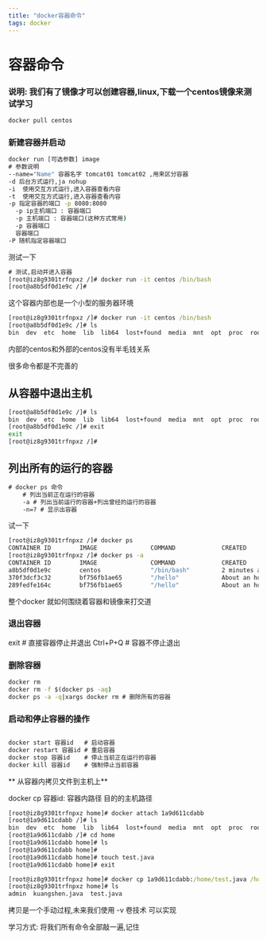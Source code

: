 ```yaml
---
title: "docker容器命令"
tags: docker 
---
```




# 容器命令
### 说明: 我们有了镜像才可以创建容器,linux,下载一个centos镜像来测试学习 



```cmd
docker pull centos
```

### 新建容器并启动



```cmd
docker run [可选参数] image
# 参数说明
--name="Name" 容器名字 tomcat01 tomcat02 ,用来区分容器
-d 后台方式运行,ja nohup
-i  使用交互方式运行,进入容器查看内容
-t  使用交互方式运行,进入容器查看内容
-p 指定容器的端口 -p 8080:8080
  -p ip主机端口 : 容器端口
  -p 主机端口 : 容器端口(这种方式常用)
  -p 容器端口
  容器端口
-P 随机指定容器端口
```

测试一下



```cmd
# 测试,启动并进入容器
[root@iz8g9301trfnpxz /]# docker run -it centos /bin/bash
[root@a8b5df0d1e9c /]# 

```
这个容器内部也是一个小型的服务器环境



```cmd
[root@iz8g9301trfnpxz /]# docker run -it centos /bin/bash
[root@a8b5df0d1e9c /]# ls
bin  dev  etc  home  lib  lib64  lost+found  media  mnt  opt  proc  root  run  sbin  srv  sys  tmp  usr  var

```
内部的centos和外部的centos没有半毛钱关系

很多命令都是不完善的
## 从容器中退出主机



```cmd
[root@a8b5df0d1e9c /]# ls
bin  dev  etc  home  lib  lib64  lost+found  media  mnt  opt  proc  root  run  sbin  srv  sys  tmp  usr  var
[root@a8b5df0d1e9c /]# exit
exit
[root@iz8g9301trfnpxz /]# 

```
## 列出所有的运行的容器



```cmd
# docker ps 命令
    # 列出当前正在运行的容器
    -a # 列出当前运行的容器+列出曾经的运行的容器
    -n=? # 显示出容器
```
试一下



```cmd
[root@iz8g9301trfnpxz /]# docker ps
CONTAINER ID        IMAGE               COMMAND             CREATED             STATUS              PORTS               NAMES
[root@iz8g9301trfnpxz /]# docker ps -a
CONTAINER ID        IMAGE               COMMAND             CREATED             STATUS                         PORTS               NAMES
a8b5df0d1e9c        centos              "/bin/bash"         2 minutes ago       Exited (0) 46 seconds ago                          romantic_hawking
370f3dcf3c32        bf756fb1ae65        "/hello"            About an hour ago   Exited (0) About an hour ago                       elated_fermi
289fedfe164c        bf756fb1ae65        "/hello"            About an hour ago   Exited (0) About an hour ago                       goofy_brahmagupta

```
整个docker 就如何围绕着容器和镜像来打交道
### 退出容器
exit # 直接容器停止并退出
Ctrl+P+Q # 容器不停止退出
### 删除容器



```cmd
docker rm
docker rm -f $(docker ps -aq)
docker ps -a -q|xargs docker rm # 删除所有的容器
```

### 启动和停止容器的操作



```cmd

docker start 容器id   # 启动容器
docker restart 容器id # 重启容器
docker stop 容器id    # 停止当前正在运行的容器
docker kill 容器id    # 强制停止当前容器

```

** 从容器内拷贝文件到主机上**

docker cp 容器id: 容器内路径 目的的主机路径



```cmd
[root@iz8g9301trfnpxz home]# docker attach 1a9d611cdabb
[root@1a9d611cdabb /]# ls
bin  dev  etc  home  lib  lib64  lost+found  media  mnt  opt  proc  root  run  sbin  srv  sys  tmp  usr  var
[root@1a9d611cdabb /]# cd home
[root@1a9d611cdabb home]# ls
[root@1a9d611cdabb home]# 
[root@1a9d611cdabb home]# touch test.java
[root@1a9d611cdabb home]# exit
```



```cmd
[root@iz8g9301trfnpxz home]# docker cp 1a9d611cdabb:/home/test.java /home
[root@iz8g9301trfnpxz home]# ls
admin  kuangshen.java  test.java
```

拷贝是一个手动过程,未来我们使用 -v 卷技术 可以实现

学习方式: 将我们所有命令全部敲一遍,记住